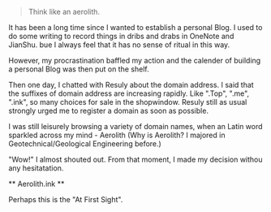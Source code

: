
> Think like an aerolith.

It has been a long time since I wanted to establish a personal Blog. I used to do some writing to record things in dribs and drabs in OneNote and JianShu. bue I always feel that it has no sense of ritual in this way.

However, my procrastination baffled my action and the calender of building a personal Blog was then put on the shelf.

Then one day, I chatted with Resuly about the domain address. I said that the suffixes of domain address are increasing rapidly. Like ".Top", ".me", ".ink", so many choices for sale in the shopwindow. Resuly still as usual strongly urged me to register a domain as soon as possible.

I was still leisurely browsing a variety of domain names, when an Latin word sparkled across my mind - Aerolith
(Why is Aerolith? I majored in Geotechnical/Geological Engineering before.)

"Wow!" I almost shouted out. From that moment, I made my decision withou any hesitatation.

** Aerolith.ink **

Perhaps this is the "At First Sight".
